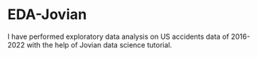 # EDA-Jovian
I have performed exploratory data analysis on US accidents data of 2016-2022 with the help of Jovian data science tutorial.
